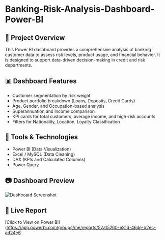 # Banking-Risk-Analysis-Dashboard-Power-BI

## 📌 Project Overview
This Power BI dashboard provides a comprehensive analysis of banking customer data to assess risk levels, product usage, and financial behavior. It is designed to support data-driven decision-making in credit and risk departments.

## 📊 Dashboard Features
- Customer segmentation by risk weight
- Product portfolio breakdown (Loans, Deposits, Credit Cards)
- Age, Gender, and Occupation-based analysis
- Superannuation and Income comparison
- KPI cards for total customers, average income, and high-risk accounts
- Filters for Nationality, Location, Loyalty Classification

## 🧰 Tools & Technologies
- Power BI (Data Visualization)
- Excel / MySQL (Data Cleaning)
- DAX (KPIs and Calculated Columns)
- Power Query

## 📷 Dashboard Preview
![Dashboard Screenshot](screenshot.png)

## 🔗 Live Report
[Click to View on Power BI](https://app.powerbi.com/groups/me/reports/52a15260-e81d-46de-b2ec-ad24e6

